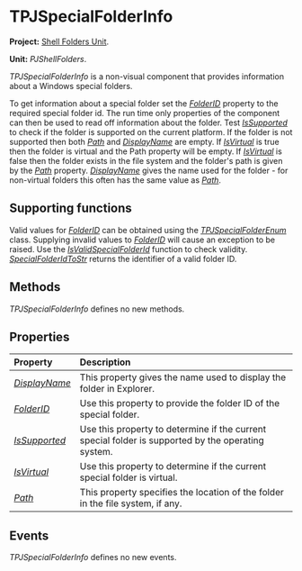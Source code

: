 # TPJSpecialFolderInfo #

**Project:** [Shell Folders Unit](ShellFoldersUnit.md).

**Unit:** _PJShellFolders_.

_TPJSpecialFolderInfo_ is a non-visual component that provides information about a Windows special folders.

To get information about a special folder set the _[FolderID](TPJSpecialFolderInfoFolderID.md)_ property to the required special folder id. The run time only properties of the component can then be used to read off information about the folder. Test _[IsSupported](TPJSpecialFolderInfoIsSupported.md)_ to check if the folder is supported on the current platform. If the folder is not supported then both _[Path](TPJSpecialFolderInfoPath.md)_ and _[DisplayName](TPJSpecialFolderInfoDisplayName.md)_ are empty. If _[IsVirtual](TPJSpecialFolderInfoIsVirtual.md)_ is true then the folder is virtual and the Path property will be empty. If _[IsVirtual](TPJSpecialFolderInfoIsVirtual.md)_ is false then the folder exists in the file system and the folder's path is given by the _[Path](TPJSpecialFolderInfoPath.md)_ property. _[DisplayName](TPJSpecialFolderInfoDisplayName.md)_ gives the name used for the folder - for non-virtual folders this often has the same value as _[Path](TPJSpecialFolderInfoPath.md)_.

## Supporting functions ##

Valid values for _[FolderID](TPJSpecialFolderInfoFolderID.md)_ can be obtained using the _[TPJSpecialFolderEnum](TPJSpecialFolderEnum.md)_ class. Supplying invalid values to _[FolderID](TPJSpecialFolderInfoFolderID.md)_ will cause an exception to be raised. Use the _[IsValidSpecialFolderId](PJShellFoldersFunctions#IsValidSpecialFolderId.md)_ function to check validity. _[SpecialFolderIdToStr](PJShellFoldersFunctions#SpecialFolderIdToStr.md)_ returns the identifier of a valid folder ID.

## Methods ##

_TPJSpecialFolderInfo_ defines no new methods.

## Properties ##

| **Property** | **Description** |
|:-------------|:----------------|
| _[DisplayName](TPJSpecialFolderInfoDisplayName.md)_ | This property gives the name used to display the folder in Explorer. |
| _[FolderID](TPJSpecialFolderInfoFolderID.md)_ | Use this property to provide the folder ID of the special folder. |
| _[IsSupported](TPJSpecialFolderInfoIsSupported.md)_ | Use this property to determine if the current special folder is supported by the operating system. |
| _[IsVirtual](TPJSpecialFolderInfoIsVirtual.md)_ | Use this property to determine if the current special folder is virtual. |
| _[Path](TPJSpecialFolderInfoPath.md)_ | This property specifies the location of the folder in the file system, if any. |

## Events ##

_TPJSpecialFolderInfo_ defines no new events.
